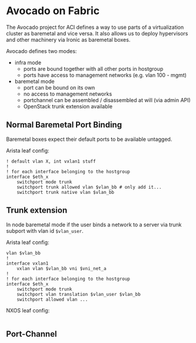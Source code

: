 # Avocado on Fabric
The Avocado project for ACI defines a way to use parts of a virtualization cluster as baremetal and vice versa.
It also allows us to deploy hypervisors and other machinery via Ironic as baremetal boxes.

Avocado defines two modes:
 * infra mode
    * ports are bound together with all other ports in hostgroup
    * ports have access to management networks (e.g. vlan 100 - mgmt)
 * baremetal mode
    * port can be bound on its own
    * no access to management networks
    * portchannel can be assembled / disassembled at will (via admin API)
    * OpenStack trunk extension available

## Normal Baremetal Port Binding
Baremetal boxes expect their default ports to be available untagged.

Arista leaf config:
```
! default vlan X, int vxlan1 stuff
!
! for each interface belonging to the hostgroup
interface $eth_x
    switchport mode trunk
    switchport trunk allowed vlan $vlan_bb # only add it...
    switchport trunk native vlan $vlan_bb
```

## Trunk extension
In node baremetal mode if the user binds a network to a server via trunk subport with vlan id `$vlan_user`.

Arista leaf config:
```
vlan $vlan_bb
!
interface vxlan1
    vxlan vlan $vlan_bb vni $vni_net_a
!
! for each interface belonging to the hostgroup
interface $eth_x
    switchport mode trunk
    switchport vlan translation $vlan_user $vlan_bb
    switchport allowed vlan ...

```

NXOS leaf config:
```

```

## Port-Channel

